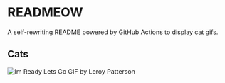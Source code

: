 # READMEOW

A self-rewriting README powered by GitHub Actions to display cat gifs.

## Cats

![Im Ready Lets Go GIF by Leroy Patterson](https://media2.giphy.com/media/CjmvTCZf2U3p09Cn0h/200.gif?cid=9acd02da808pj731heuj1uaa9tqmpl7112kuarjgc6j4xhxl&ep=v1_gifs_search&rid=200.gif&ct=g)
